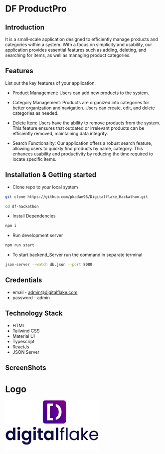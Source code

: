 # DF ProductPro

## Introduction
It is a small-scale application designed to efficiently manage products and categories within a system. With a focus on simplicity and usability, our application provides essential features such as adding, deleting, and searching for items, as well as managing product categories.


## Features
List out the key features of your application.

- Product Management: Users can add new products to the system.

- Category Management: Products are organized into categories for better organization and navigation. Users can create, edit, and delete categories as needed.

- Delete Item: Users have the ability to remove products from the system. This feature ensures that outdated or irrelevant products can be efficiently removed, maintaining data integrity.

- Search Functionality: Our application offers a robust search feature, allowing users to quickly find products by name, category. This enhances usability and productivity by reducing the time required to locate specific items.


## Installation & Getting started
- Clone repo to your local system
```bash
git clone https://github.com/pkadam96/Digitalflake_Hackathon.git
```
```bash
cd df-hackathon
```
- Install Dependencies
```bash
npm i
```
- Run development server
```bash
npm run start
```
- To start backend_Server run the command in separate terminal
```bash
json-server --watch db.json --port 8080
```

## Credentials
- email - admin@digitalflake.com
- password - admin


## Technology Stack
- HTML
- Tailwind CSS
- Material UI
- Typescript
- ReactJs
- JSON Server

## ScreenShots

# Logo
![Logo](https://github.com/pkadam96/Digitalflake_Hackathon/blob/main/df-hackathon/src/assets/logo.png)

